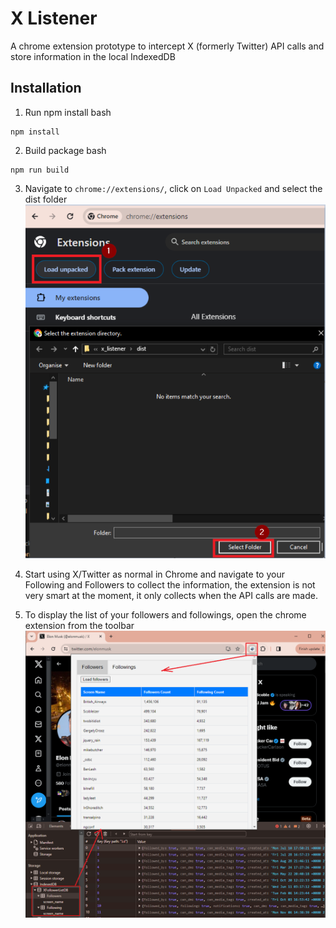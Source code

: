# X Listener

A chrome extension prototype to intercept X (formerly Twitter) API calls and store information in the local IndexedDB

## Installation

1. Run npm install
   bash

```
npm install
```

2. Build package
   bash

```
npm run build
```

3. Navigate to `chrome://extensions/`, click on `Load Unpacked` and select the dist folder
   ![alt text](images/installation1.png 'Title')

4. Start using X/Twitter as normal in Chrome and navigate to your Following and Followers to collect the information, the extension is not very smart at the moment, it only collects when the API calls are made.

5. To display the list of your followers and followings, open the chrome extension from the toolbar
   ![alt text](images/installation2.png 'Title')
